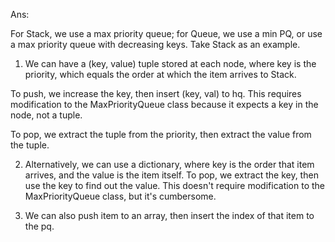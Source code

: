 Ans:

For Stack, we use a max priority queue; for Queue, we use a min PQ, or use a max priority queue with decreasing keys. Take Stack as an example.

1.  We can have a (key, value) tuple stored at each node, where key is the priority, which equals the order at which the item arrives to Stack.

  To push, we increase the key, then insert (key, val) to hq. This requires modification to the MaxPriorityQueue class because it expects a key in the node, not a tuple.

  To pop, we extract the tuple from the priority, then extract the value from the tuple.

2. Alternatively, we can use a dictionary, where key is the order that item arrives, and the value is the item itself. To pop, we extract the key, then use the key to find out the value. This doesn't require modification to the MaxPriorityQueue class, but it's cumbersome.

3. We can also push item to an array, then insert the index of that item to the pq. 
